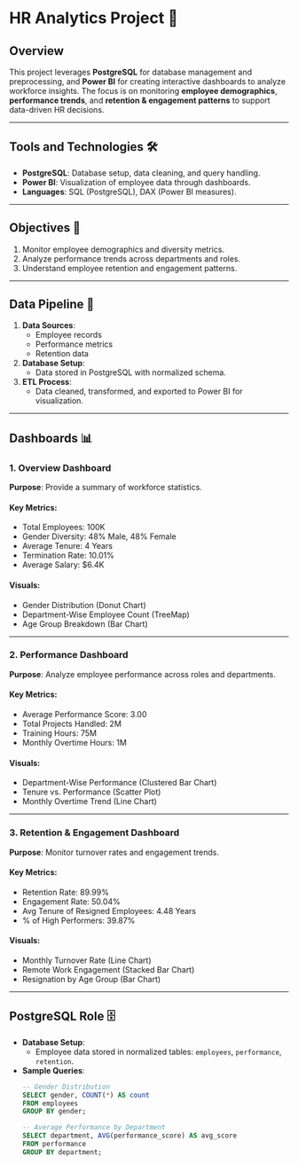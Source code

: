 # HR Analytics Project 🚀

## Overview
This project leverages **PostgreSQL** for database management and preprocessing, and **Power BI** for creating interactive dashboards to analyze workforce insights. The focus is on monitoring **employee demographics**, **performance trends**, and **retention & engagement patterns** to support data-driven HR decisions.

---

## Tools and Technologies 🛠️
- **PostgreSQL**: Database setup, data cleaning, and query handling.
- **Power BI**: Visualization of employee data through dashboards.
- **Languages**: SQL (PostgreSQL), DAX (Power BI measures).

---

## Objectives 🎯
1. Monitor employee demographics and diversity metrics.
2. Analyze performance trends across departments and roles.
3. Understand employee retention and engagement patterns.

---

## Data Pipeline 🔄
1. **Data Sources**:
   - Employee records
   - Performance metrics
   - Retention data
2. **Database Setup**:
   - Data stored in PostgreSQL with normalized schema.
3. **ETL Process**:
   - Data cleaned, transformed, and exported to Power BI for visualization.

---

## Dashboards 📊

### 1. Overview Dashboard
**Purpose**: Provide a summary of workforce statistics.

#### **Key Metrics**:
- Total Employees: 100K
- Gender Diversity: 48% Male, 48% Female
- Average Tenure: 4 Years
- Termination Rate: 10.01%
- Average Salary: $6.4K

#### **Visuals**:
- Gender Distribution (Donut Chart)
- Department-Wise Employee Count (TreeMap)
- Age Group Breakdown (Bar Chart)

---

### 2. Performance Dashboard
**Purpose**: Analyze employee performance across roles and departments.

#### **Key Metrics**:
- Average Performance Score: 3.00
- Total Projects Handled: 2M
- Training Hours: 75M
- Monthly Overtime Hours: 1M

#### **Visuals**:
- Department-Wise Performance (Clustered Bar Chart)
- Tenure vs. Performance (Scatter Plot)
- Monthly Overtime Trend (Line Chart)

---

### 3. Retention & Engagement Dashboard
**Purpose**: Monitor turnover rates and engagement trends.

#### **Key Metrics**:
- Retention Rate: 89.99%
- Engagement Rate: 50.04%
- Avg Tenure of Resigned Employees: 4.48 Years
- % of High Performers: 39.87%

#### **Visuals**:
- Monthly Turnover Rate (Line Chart)
- Remote Work Engagement (Stacked Bar Chart)
- Resignation by Age Group (Bar Chart)

---

## PostgreSQL Role 🗄️
- **Database Setup**:
  - Employee data stored in normalized tables: `employees`, `performance`, `retention`.
- **Sample Queries**:
  ```sql
  -- Gender Distribution
  SELECT gender, COUNT(*) AS count
  FROM employees
  GROUP BY gender;

  -- Average Performance by Department
  SELECT department, AVG(performance_score) AS avg_score
  FROM performance
  GROUP BY department;
